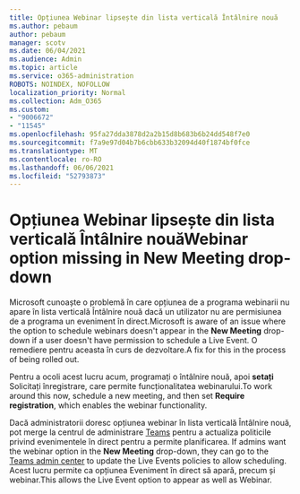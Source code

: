 ```yaml
---
title: Opțiunea Webinar lipsește din lista verticală Întâlnire nouă
ms.author: pebaum
author: pebaum
manager: scotv
ms.date: 06/04/2021
ms.audience: Admin
ms.topic: article
ms.service: o365-administration
ROBOTS: NOINDEX, NOFOLLOW
localization_priority: Normal
ms.collection: Adm_O365
ms.custom:
- "9006672"
- "11545"
ms.openlocfilehash: 95fa27dda3878d2a2b15d8b683b6b24dd548f7e0
ms.sourcegitcommit: f7a9e97d04b7b6cbb633b32094d40f1874bf0fce
ms.translationtype: MT
ms.contentlocale: ro-RO
ms.lasthandoff: 06/06/2021
ms.locfileid: "52793873"
---
```

# <a name="webinar-option-missing-in-new-meeting-drop-down"></a><span data-ttu-id="a06e4-102">Opțiunea Webinar lipsește din lista verticală Întâlnire nouă</span><span class="sxs-lookup"><span data-stu-id="a06e4-102">Webinar option missing in New Meeting drop-down</span></span>

<span data-ttu-id="a06e4-103">Microsoft cunoaște o problemă în care opțiunea de a programa  webinarii nu apare în lista verticală Întâlnire nouă dacă un utilizator nu are permisiunea de a programa un eveniment în direct.</span><span class="sxs-lookup"><span data-stu-id="a06e4-103">Microsoft is aware of an issue where the option to schedule webinars doesn't appear in the **New Meeting** drop-down if a user doesn't have permission to schedule a Live Event.</span></span> <span data-ttu-id="a06e4-104">O remediere pentru aceasta în curs de dezvoltare.</span><span class="sxs-lookup"><span data-stu-id="a06e4-104">A fix for this in the process of being rolled out.</span></span>

<span data-ttu-id="a06e4-105">Pentru a ocoli acest lucru acum, programați o întâlnire nouă, apoi **setați** Solicitați înregistrare, care permite funcționalitatea webinarului.</span><span class="sxs-lookup"><span data-stu-id="a06e4-105">To work around this now, schedule a new meeting, and then set **Require registration**, which enables the webinar functionality.</span></span>

<span data-ttu-id="a06e4-106">Dacă administratorii doresc opțiunea webinar în lista verticală Întâlnire nouă, pot merge la centrul de administrare [Teams](https://admin.teams.microsoft.com/policies/broadcasts) pentru a actualiza politicile privind evenimentele în direct pentru a permite planificarea. </span><span class="sxs-lookup"><span data-stu-id="a06e4-106">If admins want the webinar option in the **New Meeting** drop-down, they can go to the [Teams admin center](https://admin.teams.microsoft.com/policies/broadcasts) to update the Live Events policies to allow scheduling.</span></span> <span data-ttu-id="a06e4-107">Acest lucru permite ca opțiunea Eveniment în direct să apară, precum și webinar.</span><span class="sxs-lookup"><span data-stu-id="a06e4-107">This allows the Live Event option to appear as well as Webinar.</span></span>